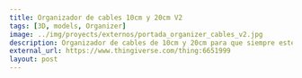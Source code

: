 ```yaml
---
title: Organizador de cables 10cm y 20cm V2
tags: [3D, models, Organizer]
image: ../img/proyects/externos/portada_organizer_cables_v2.jpg
description: Organizador de cables de 10cm y 20cm para que siempre estén fácil y rápido de usar. 
external_url: https://www.thingiverse.com/thing:6651999
layout: post
---
```


